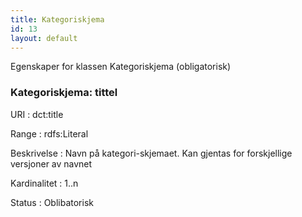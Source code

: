 ```yaml
---
title: Kategoriskjema
id: 13
layout: default
---
```


Egenskaper for klassen Kategoriskjema (obligatorisk)

### Kategoriskjema: tittel
URI
: dct:title

Range
: rdfs:Literal

Beskrivelse
: Navn på kategori-skjemaet. Kan gjentas for forskjellige versjoner av navnet

Kardinalitet
: 1..n

Status
: Oblibatorisk
